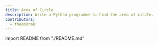 ```yaml
---
title: Area of Circle
description: Write a Python programme to find the area of circle.
contributors:
  - theanorak
---
```


import README from "./README.md"

<README />
